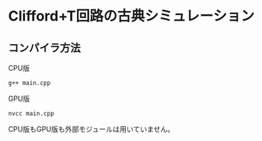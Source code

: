 # Clifford+T回路の古典シミュレーション

## コンパイラ方法  
CPU版
```
g++ main.cpp
```

GPU版
```
nvcc main.cpp
```
CPU版もGPU版も外部モジュールは用いていません。
